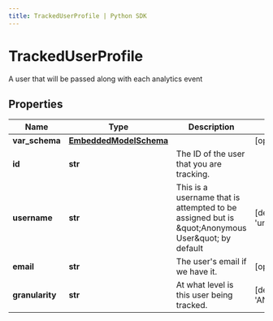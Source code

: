 ```yaml
---
title: TrackedUserProfile | Python SDK
---
```


# TrackedUserProfile

A user that will be passed along with each analytics event

## Properties

Name | Type | Description | Notes
------------ | ------------- | ------------- | -------------
**var_schema** | [**EmbeddedModelSchema**](EmbeddedModelSchema) |  | [optional] 
**id** | **str** | The ID of the user that you are tracking. | 
**username** | **str** | This is a username that is attempted to be assigned but is \&quot;Anonymous User\&quot; by default | [default to 'unknown']
**email** | **str** | The user&#39;s email if we have it. | [optional] 
**granularity** | **str** | At what level is this user being tracked. | [default to 'ANONYMOUS']



